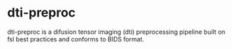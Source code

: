 # dti-preproc
dti-preproc is a difusion tensor imaging (dti) preprocessing pipeline built on fsl best practices and conforms to BIDS format.  
